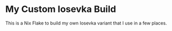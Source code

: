 # My Custom Iosevka Build
This is a Nix Flake to build my own Iosevka variant that I use in a
few places.

